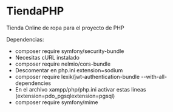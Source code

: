 # TiendaPHP
Tienda Online de ropa para el proyecto de PHP

Dependencias:
- composer require symfony/security-bundle
- Necesitas cURL instalado
- composer require nelmio/cors-bundle
- Descomentar en php.ini extension=sodium
- composer require lexik/jwt-authentication-bundle --with-all-dependencies
- En el archivo xampp/php/php.ini activar estas lineas (extension=pdo_pgsqlextension=pgsql)
- composer require symfony/mime


